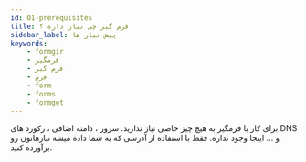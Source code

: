 ```yaml
---
id: 01-prerequisites
title: فرم گیر چی نیاز داره ؟
sidebar_label: پیش نیاز ها
keywords:
    - formgir
    - فرمگیر
    - فرم گیر
    - فرم
    - form
    - forms
    - formget
---
```


برای کار با فرمگیر به هیچ چیز خاصی نیاز ندارید. سرور ، دامنه اضافی ، رکورد های DNS و ... اینجا وجود نداره. فقط با استفاده از آدرسی که به شما داده میشه نیازهاتون رو برآورده کنید.
